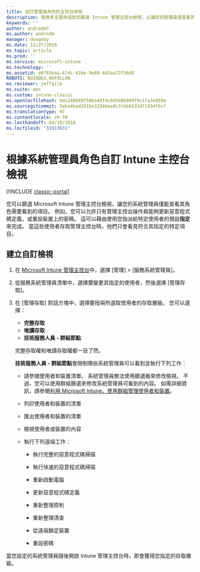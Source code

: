 ```yaml
---
title: 自訂管理員角色的主控台檢視
description: 使用本主題來協助您篩選 Intune 管理主控台檢視，以讓您的管理員僅查看其角色所需的項目。
keywords: ''
author: andredm7
ms.author: andredm
manager: dougeby
ms.date: 12/27/2016
ms.topic: article
ms.prod: ''
ms.service: microsoft-intune
ms.technology: ''
ms.assetid: e0783eaa-67dc-410e-9e80-4d3aa72f36d8
ROBOTS: NOINDEX,NOFOLLOW
ms.reviewer: jeffgilb
ms.suite: ems
ms.custom: intune-classic
ms.openlocfilehash: bdc248689f586a44f4c84568b9d9f9c1fa3e059a
ms.sourcegitcommit: 5eba4bad151be32346aedc7cbb0333d71934f8cf
ms.translationtype: HT
ms.contentlocale: zh-TW
ms.lasthandoff: 04/16/2018
ms.locfileid: "31013631"
---
```

# <a name="customize-intune-console-views-according-to-admin-roles"></a>根據系統管理員角色自訂 Intune 主控台檢視

[!INCLUDE [classic-portal](../includes/classic-portal.md)]

您可以篩選 Microsoft Intune 管理主控台檢視，讓您的系統管理員僅能查看其角色需要看到的項目。 例如，您可以允許只有管理主控台操作員能夠更新惡意程式碼定義，或重設裝置上的密碼。 這可以藉由使用您指派給特定使用者的預設**指定**來完成。 當這些使用者存取管理主控台時，他們只會看見符合其指定的特定項目。

## <a name="to-create-a-custom-view"></a>建立自訂檢視

1. 在 [Microsoft Intune 管理主控台](https://manage.microsoft.com)中，選擇 [管理] &gt; [服務系統管理員]。

2. 從服務系統管理員清單中，選擇要變更其指定的使用者，然後選擇 [管理存取]。

3. 在 [管理存取]  對話方塊中，選擇要授與所選取使用者的存取層級。 您可以選擇：

   -   **完整存取**
   -   **唯讀存取**
   -   **技術服務人員 - 群組節點**

   完整存取權和唯讀存取權都一目了然。 <!--- **Helpdesk - Groups Node** allows users to choose from one of the following designations that provide custom levels of access to the Intune admin console:--->

   **技術服務人員 - 群組節點**會限制哪些系統管理員可以看到並執行下列工作︰

   -   請參閱使用者和裝置清單。 系統管理員無法使用篩選器來修改檢視。 不過，您可以使用群組篩選來修改系統管理員可看到的內容。 如需詳細資訊，請參閱[利用 Microsoft Intune，使用群組管理使用者和裝置](use-groups-to-manage-users-and-devices-with-microsoft-intune.md)。

   -   列印使用者和裝置的清單

   -   匯出使用者和裝置的清單

   -   檢視使用者或裝置的內容

   -   執行下列遠端工作：

       -   執行完整的惡意程式碼掃描

       -   執行快速的惡意程式碼掃描

       -   重新啟動電腦

       -   更新惡意程式碼定義

       -   重新整理原則

       -   重新整理清查

       -   從遠端鎖定裝置

       -   重設密碼

當您設定的系統管理員隨後開啟 Intune 管理主控台時，即會獲得您指定的存取層級。
